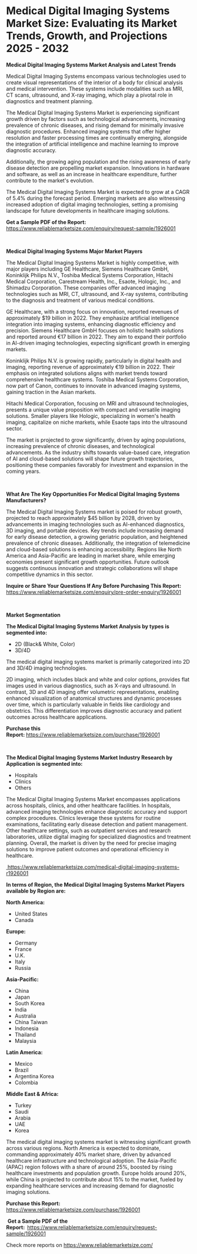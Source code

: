 <p><h1>Medical Digital Imaging Systems Market Size: Evaluating its Market Trends, Growth, and Projections 2025 - 2032</h1></p><p><strong>Medical Digital Imaging Systems Market Analysis and Latest Trends</strong></p>
<p><p>Medical Digital Imaging Systems encompass various technologies used to create visual representations of the interior of a body for clinical analysis and medical intervention. These systems include modalities such as MRI, CT scans, ultrasound, and X-ray imaging, which play a pivotal role in diagnostics and treatment planning.</p><p>The Medical Digital Imaging Systems Market is experiencing significant growth driven by factors such as technological advancements, increasing prevalence of chronic diseases, and rising demand for minimally invasive diagnostic procedures. Enhanced imaging systems that offer higher resolution and faster processing times are continually emerging, alongside the integration of artificial intelligence and machine learning to improve diagnostic accuracy.</p><p>Additionally, the growing aging population and the rising awareness of early disease detection are propelling market expansion. Innovations in hardware and software, as well as an increase in healthcare expenditure, further contribute to the market's evolution.</p><p>The Medical Digital Imaging Systems Market is expected to grow at a CAGR of 5.4% during the forecast period. Emerging markets are also witnessing increased adoption of digital imaging technologies, setting a promising landscape for future developments in healthcare imaging solutions.</p></p>
<p><strong>Get a Sample PDF of the Report:&nbsp;</strong> <a href="https://www.reliablemarketsize.com/enquiry/request-sample/1926001?utm_campaign=3504&utm_medium=2&utm_source=Github&utm_content=ia&utm_term=28032025&utm_id=medical-digital-imaging-systems">https://www.reliablemarketsize.com/enquiry/request-sample/1926001</a></p>
<p>&nbsp;</p>
<p><strong>Medical Digital Imaging Systems Major Market Players</strong></p>
<p><p>The Medical Digital Imaging Systems Market is highly competitive, with major players including GE Healthcare, Siemens Healthcare GmbH, Koninklijk Philips N.V., Toshiba Medical Systems Corporation, Hitachi Medical Corporation, Carestream Health, Inc., Esaote, Hologic, Inc., and Shimadzu Corporation. These companies offer advanced imaging technologies such as MRI, CT, ultrasound, and X-ray systems, contributing to the diagnosis and treatment of various medical conditions.</p><p>GE Healthcare, with a strong focus on innovation, reported revenues of approximately $19 billion in 2022. They emphasize artificial intelligence integration into imaging systems, enhancing diagnostic efficiency and precision. Siemens Healthcare GmbH focuses on holistic health solutions and reported around €17 billion in 2022. They aim to expand their portfolio in AI-driven imaging technologies, expecting significant growth in emerging markets.</p><p>Koninklijk Philips N.V. is growing rapidly, particularly in digital health and imaging, reporting revenue of approximately €19 billion in 2022. Their emphasis on integrated solutions aligns with market trends toward comprehensive healthcare systems. Toshiba Medical Systems Corporation, now part of Canon, continues to innovate in advanced imaging systems, gaining traction in the Asian markets.</p><p>Hitachi Medical Corporation, focusing on MRI and ultrasound technologies, presents a unique value proposition with compact and versatile imaging solutions. Smaller players like Hologic, specializing in women's health imaging, capitalize on niche markets, while Esaote taps into the ultrasound sector.</p><p>The market is projected to grow significantly, driven by aging populations, increasing prevalence of chronic diseases, and technological advancements. As the industry shifts towards value-based care, integration of AI and cloud-based solutions will shape future growth trajectories, positioning these companies favorably for investment and expansion in the coming years.</p></p>
<p>&nbsp;</p>
<p><strong>What Are The Key Opportunities For Medical Digital Imaging Systems Manufacturers?</strong></p>
<p><p>The Medical Digital Imaging Systems market is poised for robust growth, projected to reach approximately $45 billion by 2028, driven by advancements in imaging technologies such as AI-enhanced diagnostics, 3D imaging, and portable devices. Key trends include increasing demand for early disease detection, a growing geriatric population, and heightened prevalence of chronic diseases. Additionally, the integration of telemedicine and cloud-based solutions is enhancing accessibility. Regions like North America and Asia-Pacific are leading in market share, while emerging economies present significant growth opportunities. Future outlook suggests continuous innovation and strategic collaborations will shape competitive dynamics in this sector.</p></p>
<p><strong>Inquire or Share Your Questions If Any Before Purchasing This Report:</strong> <a href="https://www.reliablemarketsize.com/enquiry/pre-order-enquiry/1926001?utm_campaign=3504&utm_medium=2&utm_source=Github&utm_content=ia&utm_term=28032025&utm_id=medical-digital-imaging-systems">https://www.reliablemarketsize.com/enquiry/pre-order-enquiry/1926001</a></p>
<p>&nbsp;</p>
<p><strong>Market Segmentation</strong></p>
<p><strong>The Medical Digital Imaging Systems Market Analysis by types is segmented into:</strong></p>
<p><ul><li>2D (Black& White, Color)</li><li>3D/4D</li></ul></p>
<p><p>The medical digital imaging systems market is primarily categorized into 2D and 3D/4D imaging technologies. </p><p>2D imaging, which includes black and white and color options, provides flat images used in various diagnostics, such as X-rays and ultrasound. In contrast, 3D and 4D imaging offer volumetric representations, enabling enhanced visualization of anatomical structures and dynamic processes over time, which is particularly valuable in fields like cardiology and obstetrics. This differentiation improves diagnostic accuracy and patient outcomes across healthcare applications.</p></p>
<p><strong>Purchase this Report:&nbsp;</strong><a href="https://www.reliablemarketsize.com/purchase/1926001?utm_campaign=3504&utm_medium=2&utm_source=Github&utm_content=ia&utm_term=28032025&utm_id=medical-digital-imaging-systems">https://www.reliablemarketsize.com/purchase/1926001</a></p>
<p>&nbsp;</p>
<p><strong>The Medical Digital Imaging Systems Market Industry Research by Application is segmented into:</strong></p>
<p><ul><li>Hospitals</li><li>Clinics</li><li>Others</li></ul></p>
<p><p>The Medical Digital Imaging Systems Market encompasses applications across hospitals, clinics, and other healthcare facilities. In hospitals, advanced imaging technologies enhance diagnostic accuracy and support complex procedures. Clinics leverage these systems for routine examinations, facilitating early disease detection and patient management. Other healthcare settings, such as outpatient services and research laboratories, utilize digital imaging for specialized diagnostics and treatment planning. Overall, the market is driven by the need for precise imaging solutions to improve patient outcomes and operational efficiency in healthcare.</p></p>
<p><a href="https://www.reliablemarketsize.com/medical-digital-imaging-systems-r1926001?utm_campaign=3504&utm_medium=2&utm_source=Github&utm_content=ia&utm_term=28032025&utm_id=medical-digital-imaging-systems">&nbsp;https://www.reliablemarketsize.com/medical-digital-imaging-systems-r1926001</a></p>
<p><strong>In terms of Region, the Medical Digital Imaging Systems Market Players available by Region are:</strong></p>
<p>
    <p> <strong> North America: </strong>
        <ul>
            <li>United States</li>
            <li>Canada</li>
        </ul>
        </p> 
    <p> <strong> Europe: </strong>
        <ul>
            <li>Germany</li>
            <li>France</li>
            <li>U.K.</li>
            <li>Italy</li>
            <li>Russia</li>
        </ul>
        </p> 
    <p> <strong> Asia-Pacific: </strong>
        <ul>
            <li>China</li>
            <li>Japan</li>
            <li>South Korea</li>
            <li>India</li>
            <li>Australia</li>
            <li>China Taiwan</li>
            <li>Indonesia</li>
            <li>Thailand</li>
            <li>Malaysia</li>
        </ul>
        </p> 
    <p> <strong> Latin America: </strong>
        <ul>
            <li>Mexico</li>
            <li>Brazil</li>
            <li>Argentina Korea</li>
            <li>Colombia</li>
        </ul>
        </p> 
    <p> <strong> Middle East & Africa: </strong>
        <ul>
            <li>Turkey</li>
            <li>Saudi</li>
            <li>Arabia</li>
            <li>UAE</li>
            <li>Korea</li>
        </ul>
    </p>
    </p>
<p><p>The medical digital imaging systems market is witnessing significant growth across various regions. North America is expected to dominate, commanding approximately 40% market share, driven by advanced healthcare infrastructure and technological adoption. The Asia-Pacific (APAC) region follows with a share of around 25%, boosted by rising healthcare investments and population growth. Europe holds around 20%, while China is projected to contribute about 15% to the market, fueled by expanding healthcare services and increasing demand for diagnostic imaging solutions.</p></p>
<p><strong>Purchase this Report: </strong><a href="https://www.reliablemarketsize.com/purchase/1926001?utm_campaign=3504&utm_medium=2&utm_source=Github&utm_content=ia&utm_term=28032025&utm_id=medical-digital-imaging-systems">https://www.reliablemarketsize.com/purchase/1926001</a></p>
<p>&nbsp;<strong>Get a Sample PDF of the Report:&nbsp;&nbsp;</strong><a href="https://www.reliablemarketsize.com/enquiry/request-sample/1926001?utm_campaign=3504&utm_medium=2&utm_source=Github&utm_content=ia&utm_term=28032025&utm_id=medical-digital-imaging-systems">https://www.reliablemarketsize.com/enquiry/request-sample/1926001</a></p>
<p><strong></strong></p>
<p>Check more reports on <a href="https://www.reliablemarketsize.com/?utm_campaign=3504&utm_medium=2&utm_source=Github&utm_content=ia&utm_term=28032025&utm_id=medical-digital-imaging-systems">https://www.reliablemarketsize.com/</a></p>